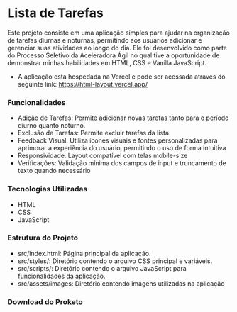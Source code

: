 # Lista de Tarefas

Este projeto consiste em uma aplicação simples para ajudar na organização de tarefas diurnas e noturnas, permitindo aos usuários adicionar e gerenciar suas atividades ao longo do dia. Ele foi desenvolvido como parte do Processo Seletivo da Aceleradora Ágil no qual tive a oportunidade de demonstrar minhas habilidades em HTML, CSS e Vanilla JavaScript.

- A aplicação está hospedada na Vercel e pode ser acessada através do seguinte link: https://html-layout.vercel.app/ 

### Funcionalidades
- Adição de Tarefas: Permite adicionar novas tarefas tanto para o período diurno quanto noturno.
- Exclusão de Tarefas: Permite excluir tarefas da lista
- Feedback Visual: Utiliza ícones visuais e fontes personalizadas para aprimorar a experiência do usuário, permitindo o uso de forma intuitiva
- Responsividade: Layout compatível com telas mobile-size
- Verificações: Validação mínima dos campos de input e truncamento de texto quando necessário


### Tecnologias Utilizadas
- HTML
- CSS 
- JavaScript

### Estrutura do Projeto
- src/index.html: Página principal da aplicação.
- src/styles/: Diretório contendo o arquivo CSS principal e variáveis.
- src/scripts/: Diretório contendo o arquivo JavaScript para funcionalidades da aplicação.
- src/assets/images: Diretório contendo imagens utilizadas na aplicação

### Download do Proketo
